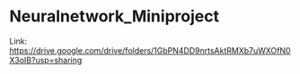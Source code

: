 # Neuralnetwork_Miniproject
Link: https://drive.google.com/drive/folders/1GbPN4DD9nrtsAktRMXb7uWXOfN0X3oIB?usp=sharing
